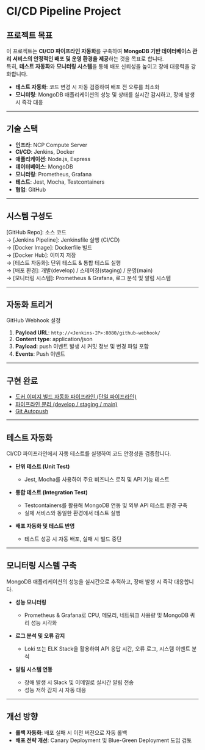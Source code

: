 # CI/CD Pipeline Project

## 프로젝트 목표
이 프로젝트는 **CI/CD 파이프라인 자동화**를 구축하여 **MongoDB 기반 데이터베이스 관리 서비스의 안정적인 배포 및 운영 환경을 제공**하는 것을 목표로 합니다.  
특히, **테스트 자동화**와 **모니터링 시스템**을 통해 배포 신뢰성을 높이고 장애 대응력을 강화합니다.

- **테스트 자동화**: 코드 변경 시 자동 검증하여 배포 전 오류를 최소화  
- **모니터링**: MongoDB 애플리케이션의 성능 및 상태를 실시간 감시하고, 장애 발생 시 즉각 대응  

---

## 기술 스택
- **인프라**: NCP Compute Server  
- **CI/CD**: Jenkins, Docker  
- **애플리케이션**: Node.js, Express  
- **데이터베이스**: MongoDB  
- **모니터링**: Prometheus, Grafana  
- **테스트**: Jest, Mocha, Testcontainers  
- **협업**: GitHub  

---

## 시스템 구성도
[GitHub Repo]: 소스 코드  
→ [Jenkins Pipeline]: Jenkinsfile 실행 (CI/CD)  
→ [Docker Image]: Dockerfile 빌드  
→ [Docker Hub]: 이미지 저장  
→ [테스트 자동화]: 단위 테스트 & 통합 테스트 실행  
→ [배포 환경]: 개발(develop) / 스테이징(staging) / 운영(main)  
→ [모니터링 시스템]: Prometheus & Grafana, 로그 분석 및 알림 시스템  

---

## 자동화 트리거
GitHub Webhook 설정  
1. **Payload URL**: `http://<Jenkins-IP>:8080/github-webhook/`  
2. **Content type**: application/json  
3. **Payload**: push 이벤트 발생 시 커밋 정보 및 변경 파일 포함  
4. **Events**: Push 이벤트  

---

## 구현 완료
- [도커 이미지 빌드 자동화 파이프라인 (단일 파이프라인)](https://www.notion.so/1a50a44143a180b0960bc6ee7b6e4492?pvs=21)  
- [파이프라인 분리 (develop / staging / main)](https://www.notion.so/develop-staging-main-1a60a44143a1807dacdecba9f8a38cab?pvs=21)  
- [Git Autopush](https://www.notion.so/Git-Autopush-1a70a44143a180f79155dce0c86f2d93?pvs=21)  

---

## 테스트 자동화
CI/CD 파이프라인에서 자동 테스트를 실행하여 코드 안정성을 검증합니다.

- **단위 테스트 (Unit Test)**  
  - Jest, Mocha를 사용하여 주요 비즈니스 로직 및 API 기능 테스트  

- **통합 테스트 (Integration Test)**  
  - Testcontainers를 활용해 MongoDB 연동 및 외부 API 테스트 환경 구축  
  - 실제 서비스와 동일한 환경에서 테스트 실행  

- **배포 자동화 및 테스트 반영**  
  - 테스트 성공 시 자동 배포, 실패 시 빌드 중단  

---

## 모니터링 시스템 구축
MongoDB 애플리케이션의 성능을 실시간으로 추적하고, 장애 발생 시 즉각 대응합니다.

- **성능 모니터링**  
  - Prometheus & Grafana로 CPU, 메모리, 네트워크 사용량 및 MongoDB 쿼리 성능 시각화  

- **로그 분석 및 오류 감지**  
  - Loki 또는 ELK Stack을 활용하여 API 응답 시간, 오류 로그, 시스템 이벤트 분석  

- **알림 시스템 연동**  
  - 장애 발생 시 Slack 및 이메일로 실시간 알림 전송  
  - 성능 저하 감지 시 자동 대응  

---

## 개선 방향
- **롤백 자동화**: 배포 실패 시 이전 버전으로 자동 롤백  
- **배포 전략 개선**: Canary Deployment 및 Blue-Green Deployment 도입 검토  
